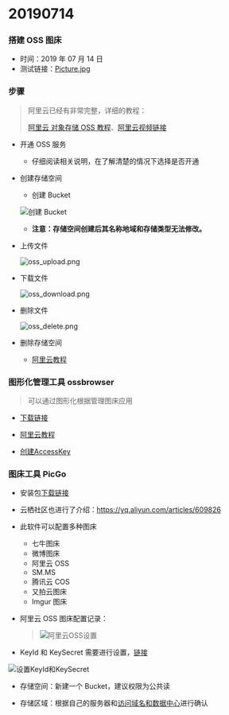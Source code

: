 # 20190714

### 搭建 OSS 图床

- 时间：2019 年 07 月 14 日
- 测试链接：[Picture.jpg](https://mortre-picgo.oss-cn-beijing.aliyuncs.com/gagndllenbffkdbhgikakolmohfjmc.png)

### 步骤

> 阿里云已经有非常完整，详细的教程：
>
> [阿里云 对象存储 OSS 教程](https://help.aliyun.com/document_detail/31883.html?spm=a2c4g.11186623.6.566.327b7f85jsYttr)、[阿里云视频链接](https://help.aliyun.com/document_detail/31883.html?spm=a2c4g.11186623.6.566.310528bcZIUbSZ)

- 开通 OSS 服务

  - 仔细阅读相关说明，在了解清楚的情况下选择是否开通

- 创建存储空间

  - 创建 Bucket

  ![创建 Bucket](https://mortre-images.oss-cn-beijing.aliyuncs.com/OSS/20190714173033_Bucket.jpg)

  - **注意：存储空间创建后其名称地域和存储类型无法修改。**

- 上传文件

  ![oss_upload.png](https://mortre-images.oss-cn-beijing.aliyuncs.com/OSS/20190714173617_oss_upload.png)

- 下载文件

  ![oss_download.png](https://mortre-images.oss-cn-beijing.aliyuncs.com/OSS/20190714173829_oss_download.png)

- 删除文件

  ![oss_delete.png](https://mortre-images.oss-cn-beijing.aliyuncs.com/OSS/20190714174018_oss_delete.png)

- 删除存储空间

  - [阿里云教程](https://help.aliyun.com/document_detail/31889.html?spm=a2c4g.11186623.2.19.68c21c62bIOKn9#task-pkl-qdp-tdb)



### 图形化管理工具 ossbrowser

> 可以通过图形化根据管理图床应用

- [下载链接](https://help.aliyun.com/document_detail/61872.html?spm=a2c4g.11186623.2.20.68c21c62W1CfpE#concept-xmg-h33-wdb)

- [阿里云教程](https://help.aliyun.com/document_detail/53045.html?spm=a2c4g.11186623.2.19.37f61144Im19MH#concept-53045-zh)
- [创建AccessKey](https://help.aliyun.com/document_detail/53045.html?spm=a2c4g.11186623.2.19.37f61144Im19MH#concept-53045-zh)

### 图床工具 PicGo

- 安装包[下载链接](https://github.com/Molunerfinn/PicGo/releases)

- 云栖社区也进行了介绍：https://yq.aliyun.com/articles/609826

- 此软件可以配置多种图床

  - 七牛图床
  - 微博图床
  - 阿里云 OSS
  - SM.MS
  - 腾讯云 COS
  - 又拍云图床
  - Imgur 图床

- 阿里云 OSS 图床配置记录：

  > ![阿里云OSS设置](https://mortre-picgo.oss-cn-beijing.aliyuncs.com/20190714233635.png)

- KeyId 和 KeySecret 需要进行设置，[链接](https://usercenter.console.aliyun.com/#/manage/ak)

![设置KeyId和KeySecret](https://mortre-picgo.oss-cn-beijing.aliyuncs.com/20190714234833.png)

- 存储空间：新建一个 Bucket，建议权限为公共读

- 存储区域：根据自己的服务器和[访问域名和数据中心](https://www.alibabacloud.com/help/zh/doc-detail/31837.htm?spm=a2c63.p38356.a3.3.179112f0PBtYui)进行确认

  